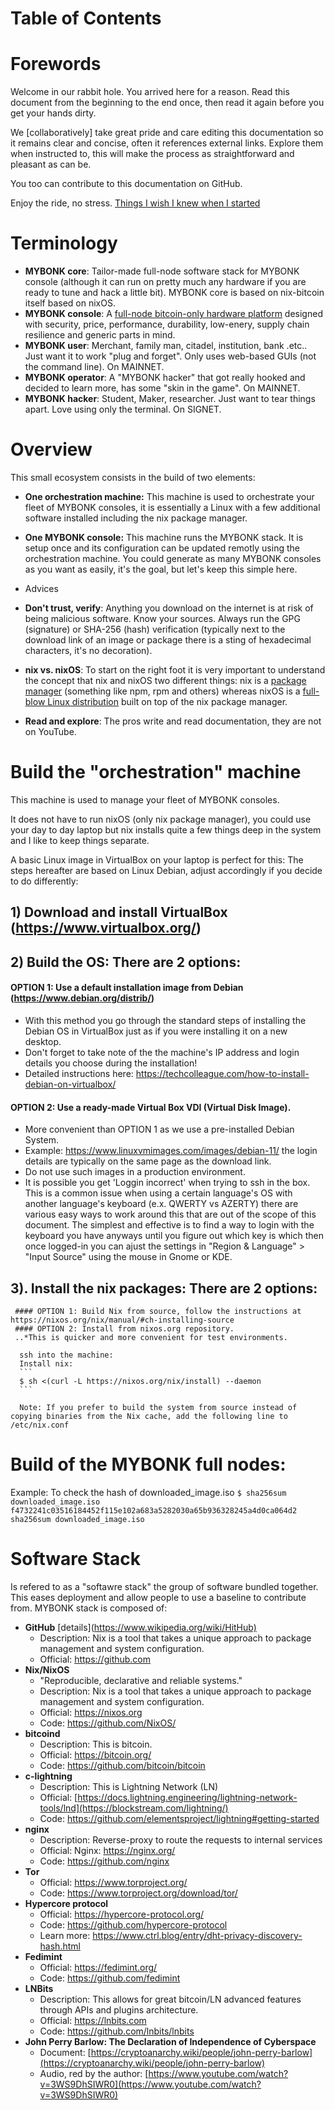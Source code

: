


# Table of Contents

  <to be done>

# Forewords
Welcome in our rabbit hole. 
You arrived here for a reason. Read this document from the beginning to the end once, then read it again before you get your hands dirty. 
  
We [collaboratively] take great pride and care editing this documentation so it remains clear and concise, often it references external links. Explore them when instructed to, this will make the process as straightforward and pleasant as can be.
  
You too can contribute to this documentation on GitHub.
  
Enjoy the ride, no stress. [Things I wish I knew when I started](RABBIT-HOLES.md)

# Terminology
- **MYBONK core**: Tailor-made full-node software stack for MYBONK console (although it can run on pretty much any hardware if you are ready to tune and hack a little bit). MYBONK core is based on nix-bitcoin itself based on nixOS. 
- **MYBONK console**: A [full-node bitcoin-only hardware platform](https://mybonk.co) designed with security, price, performance, durability, low-enery, supply chain resilience and generic parts in mind.
- **MYBONK user**: Merchant, family man, citadel, institution, bank .etc.. Just want it to work "plug and forget". Only uses web-based GUIs (not the command line). On MAINNET.
- **MYBONK operator**: A "MYBONK hacker" that got really hooked and decided to learn more, has some "skin in the game". On MAINNET.
- **MYBONK hacker**: Student, Maker, researcher. Just want to tear things apart. Love using only the terminal. On SIGNET.

# Overview

This small ecosystem consists in the build of two elements:
  
- **One orchestration machine:**
  This machine is used to orchestrate your fleet of MYBONK consoles, it is essentially a Linux with a few additional software installed including the nix package manager.
- **One MYBONK console:**
  This machine runs the MYBONK stack. It is setup once and its configuration can be updated remotly using the orchestration machine.
  You could generate as many MYBONK consoles as you want as easily, it's the goal, but let's keep this simple here.
  
- Advices
- **Don't trust, verify**: Anything you download on the internet is at risk of being malicious software. Know your sources. Always run the GPG (signature) or SHA-256 (hash) verification (typically next to the download link of an image or package there is a sting of hexadecimal characters, it's no decoration).
- **nix vs. nixOS**: To start on the right foot it is very important to understand the concept that nix and nixOS two different things: nix is a [package manager](https://en.wikipedia.org/wiki/Package_manager) (something like npm, rpm and others) whereas nixOS is a [full-blow Linux distribution](https://en.wikipedia.org/wiki/NixOS) built on top of the nix package manager.
- **Read and explore**: The pros write and read documentation, they are not on YouTube. 

# Build the "orchestration" machine
This machine is used to manage your fleet of MYBONK consoles.
  
It does not have to run nixOS (only nix package manager), you could use your day to day laptop but nix installs quite a few things deep in the system and I like to keep things separate. 
  
A basic Linux image in VirtualBox on your laptop is perfect for this: The steps hereafter are based on Linux Debian, adjust accordingly if you decide to do differently:
## 1) Download and install VirtualBox (https://www.virtualbox.org/)
## 2) Build the OS: There are 2 options:
  #### OPTION 1: Use a default installation image from Debian (https://www.debian.org/distrib/)
  - With this method you go through the standard steps of installing the Debian OS in VirtualBox just as if you were installing it on a new desktop.
  - Don't forget to take note of the the machine's IP address and login details you choose during the installation!
  - Detailed instructions here: https://techcolleague.com/how-to-install-debian-on-virtualbox/
  #### OPTION 2: Use a ready-made Virtual Box VDI (Virtual Disk Image). 
  - More convenient than OPTION 1 as we use a pre-installed Debian System. 
  - Example: https://www.linuxvmimages.com/images/debian-11/ the login details are typically on the same page as the download link. 
  - Do not use such images in a production environment. 
  - It is possible you get 'Loggin incorrect' when trying to ssh in the box. This is a common issue when using a certain language's OS with another language's keyboard (e.x. QWERTY vs AZERTY) there are various easy ways to work around this that are out of the scope of this document. The simplest and effective is to find a way to login with the keyboard you have anyways until you figure out which key is which then once logged-in you can ajust the settings in "Region & Language" > "Input Source" using the mouse in Gnome or KDE.
## 3). Install the nix packages: There are 2 options:
     #### OPTION 1: Build Nix from source, follow the instructions at https://nixos.org/nix/manual/#ch-installing-source
     #### OPTION 2: Install from nixos.org repository. 
     ..*This is quicker and more convenient for test environments.
      
      ssh into the machine:
      Install nix:
      ```
      $ sh <(curl -L https://nixos.org/nix/install) --daemon
      ```
      
      Note: If you prefer to build the system from source instead of copying binaries from the Nix cache, add the following line to /etc/nix.conf



      




# Build of the MYBONK full nodes:

<TBD>
<TBD>
<TBD>
  
  Example: To check the hash of downloaded_image.iso
      ```
      $ sha256sum downloaded_image.iso
      f4732241c03516184452f115e102a683a5282030a65b936328245a4d0ca064d2 sha256sum downloaded_image.iso
      ```




# Software Stack

Is refered to as a "softawre stack" the group of software bundled together. This eases deployment and allow people to use a baseline to contribute from.
MYBONK stack is composed of:

- **GitHub**  [details](<https://www.wikipedia.org/wiki/HitHub)>
  - Description: Nix is a tool that takes a unique approach to package management and system configuration.
  - Official: https://github.com
- **Nix/NixOS**
  - "Reproducible, declarative and reliable systems."
  - Description: Nix is a tool that takes a unique approach to package management and system configuration.
  - Official: https://nixos.org
  - Code: https://github.com/NixOS/
- **bitcoind**
  - Description: This is bitcoin.
  - Official: https://bitcoin.org/
  - Code: https://github.com/bitcoin/bitcoin
- **c-lightning**
  - Description: This is Lightning Network (LN)
  - Official:  [https://docs.lightning.engineering/lightning-network-tools/lnd](https://blockstream.com/lightning/)
  - Code: https://github.com/elementsproject/lightning#getting-started
- **nginx**
  - Description: Reverse-proxy to route the requests to internal services
  - Official: Nginx: https://nginx.org/
  - Code: https://github.com/nginx
- **Tor**
  - Official: https://www.torproject.org/
  - Code: https://www.torproject.org/download/tor/
- **Hypercore protocol**
  - Official: https://hypercore-protocol.org/
  - Code: https://github.com/hypercore-protocol
  - Learn more: https://www.ctrl.blog/entry/dht-privacy-discovery-hash.html
- **Fedimint**
  - Official: https://fedimint.org/ 
  - Code: https://github.com/fedimint
- **LNBits**
  - Description: This allows for great bitcoin/LN advanced features through APIs and plugins architecture.
  - Official: https://lnbits.com
  - Code: https://github.com/lnbits/lnbits
- **John Perry Barlow: The Declaration of Independence of Cyberspace**
  - Document: [https://cryptoanarchy.wiki/people/john-perry-barlow](https://cryptoanarchy.wiki/people/john-perry-barlow)
  - Audio, red by the author: [https://www.youtube.com/watch?v=3WS9DhSIWR0](https://www.youtube.com/watch?v=3WS9DhSIWR0)

